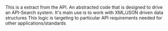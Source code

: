 This is a extract from the API. An abstracted code that is designed to drive an API-Search system.
It's main use is to work with XML/JSON driven data structures
This logic is targeting to particular API requirements needed for other applications/standards
